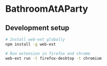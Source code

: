 # BathroomAtAParty

## Development setup

```sh
# Install web-ext globally
npm install -g web-ext

# Run extension in firefox and chrome
web-ext run -t firefox-desktop -t chromium

```
